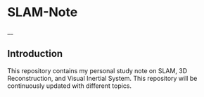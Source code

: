# SLAM-Note
__

## Introduction

This repository contains my personal study note on SLAM, 3D Reconstruction, and Visual Inertial System. This repository will be continuously updated with different topics.